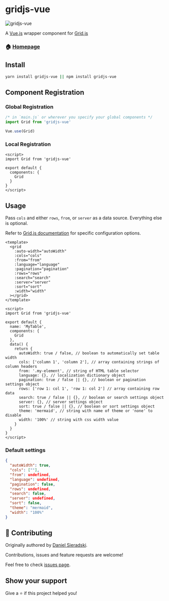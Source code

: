 # gridjs-vue

![gridjs-vue](https://user-images.githubusercontent.com/2541728/84843482-ffc31c00-b015-11ea-95e8-dc6fb3931ad5.png)

A [Vue.js](https://vuejs.org) wrapper component for [Grid.js](https://grid.io)

### 🏠 [Homepage](https://gridjs.io)

## Install

```sh
yarn install gridjs-vue || npm install gridjs-vue
```

## Component Registration

### Global Registration

```js
/* in `main.js` or wherever you specify your global components */
import Grid from 'gridjs-vue'

Vue.use(Grid)
```

### Local Registration

```vue
<script>
import Grid from 'gridjs-vue'

export default {
  components: {
    Grid
  }
}
</script>
```

## Usage

Pass `cols` and either `rows`, `from`, or `server` as a data source. Everything else is optional.

Refer to [Grid.js documentation](https://gridjs.io/docs/config/) for specific configuration options.

```vue
<template>
  <grid
    :auto-width="autoWidth"
    :cols="cols"
    :from="from"
    :language="language"
    :pagination="pagination"
    :rows="rows"
    :search="search"
    :server="server"
    :sort="sort"
    :width="width"
  ></grid>
</template>

<script>
import Grid from 'gridjs-vue'

export default {
  name: 'MyTable',
  components: {
    Grid
  },
  data() {
    return {
      autoWidth: true / false, // boolean to automatically set table width
      cols: ['column 1', 'column 2'], // array containing strings of column headers
      from: '.my-element', // string of HTML table selector
      language: {}, // localization dictionary object
      pagination: true / false || {}, // boolean or pagination settings object
      rows: ['row 1: col 1', 'row 1: col 2'] // array containing row data
      search: true / false || {}, // boolean or search settings object
      server: {}, // server settings object
      sort: true / false || {}, // boolean or sort settings object
      theme: 'mermaid', // string with name of theme or 'none' to disable
      width: '100%' // string with css width value
    }
  }
}
</script>
```

### Default settings

```json
{
  "autoWidth": true,
  "cols": [""],
  "from": undefined,
  "language": undefined,
  "pagination": false,
  "rows": undefined,
  "search": false,
  "server": undefined,
  "sort": false,
  "theme": "mermaid",
  "width": "100%"
}
```

## 🤝 Contributing

Originally authored by [Daniel Sieradski](https://twitter.com/self_agency).

Contributions, issues and feature requests are welcome!

Feel free to check [issues page](https://github.com/gridjs/gridjs-vue/issues).

## Show your support

Give a ⭐️ if this project helped you!
